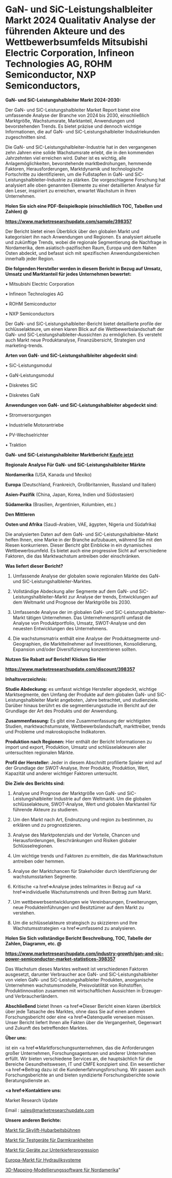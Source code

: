 # GaN- und SiC-Leistungshalbleiter Markt 2024 Qualitativ Analyse der führenden Akteure und des Wettbewerbsumfelds Mitsubishi Electric Corporation, Infineon Technologies AG, ROHM Semiconductor, NXP Semiconductors, 

<strong>GaN- und SiC-Leistungshalbleiter Markt 2024-2030:</strong>

Der GaN- und SiC-Leistungshalbleiter Market Report bietet eine umfassende Analyse der Branche von 2024 bis 2030, einschließlich Marktgröße, Wachstumsrate, Marktanteil, Anwendungen und bevorstehenden Trends. Es bietet präzise und dennoch wichtige Informationen, die auf GaN- und SiC-Leistungshalbleiter Industriekunden zugeschnitten sind.

Die GaN- und SiC-Leistungshalbleiter-Industrie hat in den vergangenen zehn Jahren eine solide Wachstumsrate erlebt, die in den kommenden Jahrzehnten viel erreichen wird. Daher ist es wichtig, alle Anlagemöglichkeiten, bevorstehende marktbedrohungen, hemmende Faktoren, Herausforderungen, Marktdynamik und technologische Fortschritte zu identifizieren, um die Fußstapfen in GaN- und SiC-Leistungshalbleiter-Industrie zu stärken. Die vorgeschlagene Forschung hat analysiert alle oben genannten Elemente zu einer detaillierten Analyse für den Leser, inspiriert zu erreichen, erwartet Wachstum in Ihren Unternehmen.



<strong>Holen Sie sich eine PDF-Beispielkopie (einschließlich TOC, Tabellen und Zahlen) @
</strong>

<strong><a href=https://www.marketresearchupdate.com/sample/398357>

<strong>https://www.marketresearchupdate.com/sample/398357</u></font></a></strong></strong>

Der Bericht bietet einen Überblick über den globalen Markt und kategorisiert ihn nach Anwendungen und Regionen. Es analysiert aktuelle und zukünftige Trends, wobei die regionale Segmentierung die Nachfrage in Nordamerika, dem asiatisch-pazifischen Raum, Europa und dem Nahen Osten abdeckt, und befasst sich mit spezifischen Anwendungsbereichen innerhalb jeder Region.



<strong>Die folgenden Hersteller werden in diesem Bericht in Bezug auf Umsatz, Umsatz und Marktanteil für jedes Unternehmen bewertet:</strong>

• Mitsubishi Electric Corporation

• Infineon Technologies AG

• ROHM Semiconductor

• NXP Semiconductors

Der GaN- und SiC-Leistungshalbleiter-Bericht bietet detaillierte profile der schlüsselakteure, um einen klaren Blick auf die Wettbewerbslandschaft der GaN- und SiC-Leistungshalbleiter-Aussichten zu ermöglichen. Es versteht auch Markt neue Produktanalyse, Finanzübersicht, Strategien und marketing-trends.



<strong>Arten von GaN- und SiC-Leistungshalbleiter abgedeckt sind:</strong>

• SiC-Leistungsmodul

• GaN-Leistungsmodul

• Diskretes SiC

• Diskretes GaN



<strong>Anwendungen von GaN- und SiC-Leistungshalbleiter abgedeckt sind:</strong>

• Stromversorgungen

• Industrielle Motorantriebe

• PV-Wechselrichter

• Traktion



<strong>GaN- und SiC-Leistungshalbleiter Marktbericht <a href=https://www.marketresearchupdate.com/buynow/398357>Kaufe jetzt</a></strong>



<strong>Regionale Analyse Für GaN- und SiC-Leistungshalbleiter Märkte</strong>



<strong>Nordamerika</strong> (USA, Kanada und Mexiko)



<strong>Europa</strong> (Deutschland, Frankreich, Großbritannien, Russland und Italien)



<strong>Asien-Pazifik</strong> (China, Japan, Korea, Indien und Südostasien)



<strong>Südamerika</strong> (Brasilien, Argentinien, Kolumbien, etc.)



<strong>Den Mittleren</strong> 

<strong>Osten und Afrika</strong> (Saudi-Arabien, VAE, ägypten, Nigeria und Südafrika)

Die analysierten Daten auf dem GaN- und SiC-Leistungshalbleiter-Markt helfen Ihnen, eine Marke in der Branche aufzubauen, während Sie mit den Riesen konkurrieren. Dieser Bericht gibt Einblicke in ein dynamisches Wettbewerbsumfeld. Es bietet auch eine progressive Sicht auf verschiedene Faktoren, die das Marktwachstum antreiben oder einschränken.



<strong>Was liefert dieser Bericht?</strong>

1. Umfassende Analyse der globalen sowie regionalen Märkte des GaN- und SiC-Leistungshalbleiter-Marktes.

2. Vollständige Abdeckung aller Segmente auf dem GaN- und SiC-Leistungshalbleiter-Markt zur Analyse der trends, Entwicklungen auf dem Weltmarkt und Prognose der Marktgröße bis 2030.

3. Umfassende Analyse der im globalen GaN- und SiC-Leistungshalbleiter-Markt tätigen Unternehmen. Das Unternehmensprofil umfasst die Analyse von Produktportfolio, Umsatz, SWOT-Analyse und den neuesten Entwicklungen des Unternehmens.

4. Die wachstumsmatrix enthält eine Analyse der Produktsegmente und-Geographien, die Marktteilnehmer auf Investitionen, Konsolidierung, Expansion und/oder Diversifizierung konzentrieren sollten.



<strong>Nutzen Sie Rabatt auf Bericht! Klicken Sie Hier
</strong>

<strong><a href=https://www.marketresearchupdate.com/discount/398357>https://www.marketresearchupdate.com/discount/398357</b></u></font></strong></a>



<strong>Inhaltsverzeichnis:</strong>



<strong>Studie Abdeckung:</strong> es umfasst wichtige Hersteller abgedeckt, wichtige Marktsegmente, den Umfang der Produkte auf dem globalen GaN- und SiC-Leistungshalbleiter Markt angeboten, Jahre betrachtet, und studienziele. Darüber hinaus berührt es die segmentierungsstudie im Bericht auf der Grundlage der Art des Produkts und der Anwendung.



<strong>Zusammenfassung:</strong> Es gibt eine Zusammenfassung der wichtigsten Studien, marktwachstumsrate, Wettbewerbslandschaft, markttreiber, trends und Probleme und makroskopische Indikatoren.



<strong>Produktion nach Regionen:</strong> Hier enthält der Bericht Informationen zu import und export, Produktion, Umsatz und schlüsselakteuren aller untersuchten regionalen Märkte.



<strong>Profil der Hersteller:</strong> Jeder in diesem Abschnitt profilierte Spieler wird auf der Grundlage der SWOT-Analyse, Ihrer Produkte, Produktion, Wert, Kapazität und anderer wichtiger Faktoren untersucht.



<strong>Die Ziele des Berichts sind:</strong>

1) Analyse und Prognose der Marktgröße von GaN- und SiC-Leistungshalbleiter Industrie auf dem Weltmarkt.
Um die globalen schlüsselakteure, SWOT-Analyse, Wert und globalen Marktanteil für führende Akteure zu studieren.

2) Um den Markt nach Art, Endnutzung und region zu bestimmen, zu erklären und zu prognostizieren.

3) Analyse des Marktpotenzials und der Vorteile, Chancen und Herausforderungen, Beschränkungen und Risiken globaler Schlüsselregionen.

4) Um wichtige trends und Faktoren zu ermitteln, die das Marktwachstum antreiben oder hemmen.

5) Analyse der Marktchancen für Stakeholder durch Identifizierung der wachstumsstarken Segmente.

6) Kritische <a href=>Analyse</a> jedes teilmarktes in Bezug auf <a href=>individuelle</a> Wachstumstrends und Ihren Beitrag zum Markt.

7) Um wettbewerbsentwicklungen wie Vereinbarungen, Erweiterungen, neue Produkteinführungen und Besitztümer auf dem Markt zu verstehen.

8) Um die schlüsselakteure strategisch zu skizzieren und Ihre Wachstumsstrategien <a href=>umfassend</a> zu analysieren.



<strong>Holen Sie Sich vollständige Bericht Beschreibung, TOC, Tabelle der Zahlen, Diagramm, etc. @ </strong>

<strong><a href=https://www.marketresearchupdate.com/industry-growth/gan-and-sic-power-semiconductor-market-statistices-398357>https://www.marketresearchupdate.com/industry-growth/gan-and-sic-power-semiconductor-market-statistices-398357</a></font></strong>

Das Wachstum dieses Marktes weltweit ist verschiedenen Faktoren ausgesetzt, darunter Verbraucher ace GaN- und SiC-Leistungshalbleiter von vielen GaN- und SiC-Leistungshalbleiter Produkten, anorganische Unternehmen wachstumsmodelle, Preisvolatilität von Rohstoffen, Produktinnovation zusammen mit wirtschaftlichen Aussichten in Erzeuger-und Verbraucherländern.



<strong>Abschließend</strong> bietet Ihnen <a href=>Dieser</a> Bericht einen klaren überblick über jede Tatsache des Marktes, ohne dass Sie auf einen anderen Forschungsbericht oder eine <a href=>Datenquelle</a> verweisen müssen. Unser Bericht liefert Ihnen alle Fakten über die Vergangenheit, Gegenwart und Zukunft des betreffenden Marktes.



<strong>Über uns:</strong>

 ist ein <a href=>Marktfors</a>chungsunternehmen, das die Anforderungen großer Unternehmen, Forschungsagenturen und anderer Unternehmen erfüllt. Wir bieten verschiedene Services an, die hauptsächlich für die Bereiche Gesundheitswesen, IT und CMFE konzipiert sind. Ein wesentlicher <a href=>Beitrag</a> dazu ist die Kundenerfahrungsforschung. Wir passen auch Forschungsberichte an und bieten syndizierte Forschungsberichte sowie Beratungsdienste an.



<strong><a href=>Kontaktiere uns:</a></strong>

Market Research Update

Email : sales@marketresearchupdate.com



<strong>Unsere anderen Berichte:</strong>

<a href=https://www.linkedin.com/pulse/skylift-aerial-platforms-market-opportunities>Markt für Skylift-Hubarbeitsbühnen</a>

<a href=https://www.linkedin.com/pulse/enteric-disease-testing-devices-market-2023>Markt für Testgeräte für Darmkrankheiten</a>

<a href=https://www.linkedin.com/pulse/mandibular-advancement-device-market-2023-analysis-growth>Markt für Geräte zur Unterkieferprogression</a>

<a href=https://www.linkedin.com/pulse/europe-hydraulic-systems-market-2023-challenges>Europa-Markt für Hydrauliksysteme</a>

<a href=https://www.linkedin.com/pulse/north-america-3d-mapping-modeling-software>3D-Mapping-Modellierungssoftware für Nordamerika</a>"
